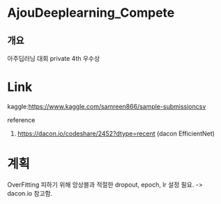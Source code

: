 # AjouDeeplearning_Compete
## 개요
아주딥러닝 대회
private 4th 우수상
# Link
kaggle:https://www.kaggle.com/samreen866/sample-submissioncsv

reference
1. https://dacon.io/codeshare/2452?dtype=recent (dacon EfficientNet)

# 계획
OverFitting 피하기 위해 앙상블과 적절한 dropout, epoch, lr 설정 필요. -> dacon.io 참고함.
